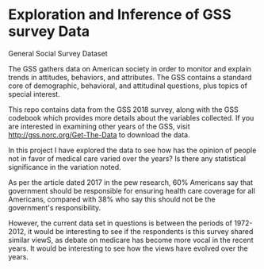 # Exploration and Inference of GSS survey Data



General Social Survey Dataset

The GSS gathers data on American society in order to monitor and explain trends in attitudes, behaviors, and attributes. The GSS contains a standard core of demographic, behavioral, and attitudinal questions, plus topics of special interest.

This repo contains data from the GSS 2018 survey, along with the GSS codebook which provides more details about the variables collected. If you are interested in examining other years of the GSS, visit http://gss.norc.org/Get-The-Data to download the data.


In this project I have explored the data to see how has the opinion of people not in favor of medical care varied over the years? Is there any statistical significance in the variation noted.

As per the article dated 2017 in the pew research, 60% Americans say that government should be responsible for ensuring health care coverage for all Americans, compared with 38% who say this should not be the government's responsibility.

However, the current data set in questions is between the periods of 1972-2012, it would be interesting to see if the respondents is this survey shared similar viewS, as debate on medicare has become more vocal in the recent years. It would be interesting to see how the views have evolved over the years.
